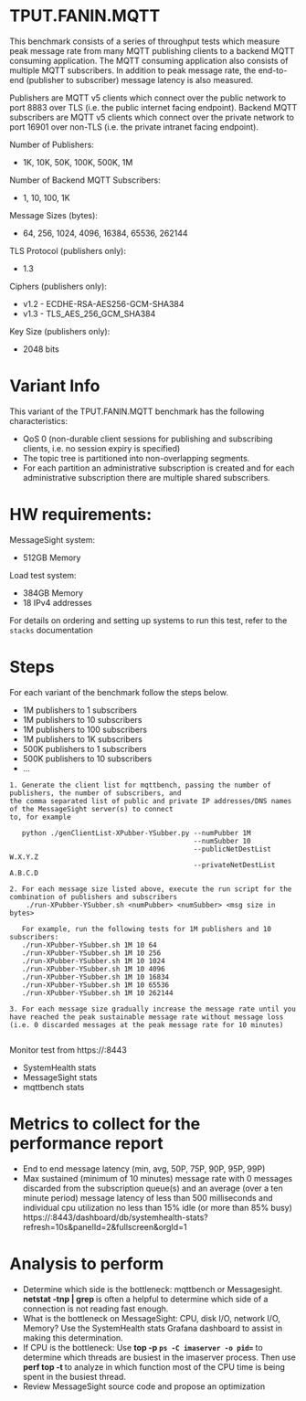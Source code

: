 # TPUT.FANIN.MQTT

 This benchmark consists of a series of throughput tests which measure peak message rate
 from many MQTT publishing clients to a backend MQTT consuming application. The MQTT
 consuming application also consists of multiple MQTT subscribers. In addition to peak 
 message rate, the end-to-end (publisher to subscriber) message latency is also measured.
 
 Publishers are MQTT v5 clients which connect over the public network to port 8883 over TLS
 (i.e. the public internet facing endpoint). Backend MQTT subscribers are MQTT v5 clients which 
 connect over the private network to port 16901 over non-TLS (i.e. the private intranet facing 
 endpoint).
 
 Number of Publishers:
 * 1K, 10K, 50K, 100K, 500K, 1M
 
 Number of Backend MQTT Subscribers:
 * 1, 10, 100, 1K

 Message Sizes (bytes):
 * 64, 256, 1024, 4096, 16384, 65536, 262144

 TLS Protocol (publishers only):
 * 1.3

 Ciphers (publishers only):
 * v1.2 - ECDHE-RSA-AES256-GCM-SHA384
 * v1.3 - TLS_AES_256_GCM_SHA384
 
 Key Size (publishers only):
 * 2048 bits
 
# Variant Info
 This variant of the TPUT.FANIN.MQTT benchmark has the following characteristics:
 * QoS 0 (non-durable client sessions for publishing and subscribing clients, i.e. no session expiry is specified)
 * The topic tree is partitioned into non-overlapping segments.  
 * For each partition an administrative subscription is created and for each administrative subscription 
 there are multiple shared subscribers.

# HW requirements:
MessageSight system:  
  * 512GB Memory

Load test system:   
  * 384GB Memory
  * 18 IPv4 addresses
                             
For details on ordering and setting up systems to run this test, refer to the `stacks` documentation
                                                        
# Steps
For each variant of the benchmark follow the steps below.
* 1M publishers to 1 subscribers
* 1M publishers to 10 subscribers
* 1M publishers to 100 subscribers
* 1M publishers to 1K subscribers
* 500K publishers to 1 subscribers
* 500K publishers to 10 subscribers
* ...

```
1. Generate the client list for mqttbench, passing the number of publishers, the number of subscribers, and 
the comma separated list of public and private IP addresses/DNS names of the MessageSight server(s) to connect 
to, for example
   
   python ./genClientList-XPubber-YSubber.py --numPubber 1M
                                             --numSubber 10
                                             --publicNetDestList W.X.Y.Z 
                                             --privateNetDestList A.B.C.D

2. For each message size listed above, execute the run script for the combination of publishers and subscribers  
	./run-XPubber-YSubber.sh <numPubber> <numSubber> <msg size in bytes>

   For example, run the following tests for 1M publishers and 10 subscribers:
   ./run-XPubber-YSubber.sh 1M 10 64
   ./run-XPubber-YSubber.sh 1M 10 256
   ./run-XPubber-YSubber.sh 1M 10 1024
   ./run-XPubber-YSubber.sh 1M 10 4096
   ./run-XPubber-YSubber.sh 1M 10 16834
   ./run-XPubber-YSubber.sh 1M 10 65536
   ./run-XPubber-YSubber.sh 1M 10 262144

3. For each message size gradually increase the message rate until you have reached the peak sustainable message rate without message loss (i.e. 0 discarded messages at the peak message rate for 10 minutes)
   
```

Monitor test from https://<hostname of Graphite relay>:8443
  - SystemHealth stats
  - MessageSight stats
  - mqttbench stats

# Metrics to collect for the performance report
- End to end message latency (min, avg, 50P, 75P, 90P, 95P, 99P)
- Max sustained (minimum of 10 minutes) message rate with 0 messages discarded from the subscription queue(s) and an 
average (over a ten minute period) message latency of less than 500 milliseconds and 
individual cpu utilization no less than 15% idle (or more than 85% busy) https://<hostname of Graphite relay>:8443/dashboard/db/systemhealth-stats?refresh=10s&panelId=2&fullscreen&orgId=1

# Analysis to perform
- Determine which side is the bottleneck: mqttbench or Messagesight. **netstat -tnp | grep <port number>** is often a helpful to
  determine which side of a connection is not reading fast enough.
- What is the bottleneck on MessageSight: CPU, disk I/O, network I/O, Memory? Use the SystemHealth stats Grafana dashboard to assist in
  making this determination.  
- If CPU is the bottleneck: Use **top -p `ps -C imaserver -o pid=`** to determine which threads are busiest in the imaserver process.
  Then use **perf top -t <tid>** to analyze in which function most of the CPU time is being spent in the busiest thread.
- Review MessageSight source code and propose an optimization
